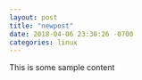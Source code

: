 ```yaml
---
layout: post
title: "newpost"
date: 2018-04-06 23:30:26 -0700
categories: linux
---
```


This is some sample content

